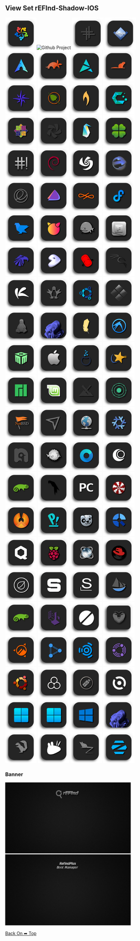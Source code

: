 ## View Set rEFInd-Shadow-IOS

<img src="rEFInd-Shadow-IOS/os_alma.png" alt="Github Project" style="width:20%;"><img src="Shadow-rEFInd/os_alpine.png" alt="Github Project" style="width:20%;">
<img src="rEFInd-Shadow-IOS/os_antix.png" alt="Github Project" style="width:20%;">
<img src="rEFInd-Shadow-IOS/os_arcaos.png" alt="Github Project" style="width:20%;">
<img src="rEFInd-Shadow-IOS/os_arch.png" alt="Github Project" style="width:20%;">
<img src="rEFInd-Shadow-IOS/os_artful.png" alt="Github Project" style="width:20%;">
<img src="rEFInd-Shadow-IOS/os_artix.png" alt="Github Project" style="width:20%;">
<img src="rEFInd-Shadow-IOS/os_bionic.png" alt="Github Project" style="width:20%;">
<img src="rEFInd-Shadow-IOS/os_bluestar.png" alt="Github Project" style="width:20%;">
<img src="rEFInd-Shadow-IOS/os_bodhi.png" alt="Github Project" style="width:20%;">
<img src="rEFInd-Shadow-IOS/os_bunsenlabs.png" alt="Github Project" style="width:20%;">
<img src="rEFInd-Shadow-IOS/os_cachyos.png" alt="Github Project" style="width:20%;">
<img src="rEFInd-Shadow-IOS/os_centos.png" alt="Github Project" style="width:20%;">
<img src="rEFInd-Shadow-IOS/os_chakra.png" alt="Github Project" style="width:20%;">
<img src="rEFInd-Shadow-IOS/os_clear.png" alt="Github Project" style="width:20%;">
<img src="rEFInd-Shadow-IOS/os_clover.png" alt="Github Project" style="width:20%;">
<img src="rEFInd-Shadow-IOS/os_crunchbang.png" alt="Github Project" style="width:20%;">
<img src="rEFInd-Shadow-IOS/os_debian.png" alt="Github Project" style="width:20%;">
<img src="rEFInd-Shadow-IOS/os_deepin.png" alt="Github Project" style="width:20%;">
<img src="rEFInd-Shadow-IOS/os_ecomstation.png" alt="Github Project" style="width:20%;">
<img src="rEFInd-Shadow-IOS/os_elementary.png" alt="Github Project" style="width:20%;">
<img src="rEFInd-Shadow-IOS/os_endeavouros.png" alt="Github Project" style="width:20%;">
<img src="rEFInd-Shadow-IOS/os_endless.png" alt="Github Project" style="width:20%;">
<img src="rEFInd-Shadow-IOS/os_fedora.png" alt="Github Project" style="width:20%;">
<img src="rEFInd-Shadow-IOS/os_feren.png" alt="Github Project" style="width:20%;">
<img src="rEFInd-Shadow-IOS/os_freebsd.png" alt="Github Project" style="width:20%;">
<img src="rEFInd-Shadow-IOS/os_freedos.png" alt="Github Project" style="width:20%;">
<img src="rEFInd-Shadow-IOS/os_frugalware.png" alt="Github Project" style="width:20%;">
<img src="rEFInd-Shadow-IOS/os_garuda.png" alt="Github Project" style="width:20%;">
<img src="rEFInd-Shadow-IOS/os_gentoo.png" alt="Github Project" style="width:20%;">
<img src="rEFInd-Shadow-IOS/os_gummiboot.png" alt="Github Project" style="width:20%;">
<img src="rEFInd-Shadow-IOS/os_kali.png" alt="Github Project" style="width:20%;">
<img src="rEFInd-Shadow-IOS/os_kaos.png" alt="Github Project" style="width:20%;">
<img src="rEFInd-Shadow-IOS/os_knoppix.png" alt="Github Project" style="width:20%;">
<img src="rEFInd-Shadow-IOS/os_kubuntu.png" alt="Github Project" style="width:20%;">
<img src="rEFInd-Shadow-IOS/os_legacy.png" alt="Github Project" style="width:20%;">
<img src="rEFInd-Shadow-IOS/os_linux.png" alt="Github Project" style="width:20%;">
<img src="rEFInd-Shadow-IOS/os_linuxfx_11.png" alt="Github Project" style="width:20%;">
<img src="rEFInd-Shadow-IOS/os_lite.png" alt="Github Project" style="width:20%;">
<img src="rEFInd-Shadow-IOS/os_lubuntu.png" alt="Github Project" style="width:20%;">
<img src="rEFInd-Shadow-IOS/os_mabox.png" alt="Github Project" style="width:20%;">
<img src="rEFInd-Shadow-IOS/os_mac.png" alt="Github Project" style="width:20%;">
<img src="rEFInd-Shadow-IOS/os_mageia.png" alt="Github Project" style="width:20%;">
<img src="rEFInd-Shadow-IOS/os_mandriva.png" alt="Github Project" style="width:20%;">
<img src="rEFInd-Shadow-IOS/os_manjaro.png" alt="Github Project" style="width:20%;">
<img src="rEFInd-Shadow-IOS/os_mint.png" alt="Github Project" style="width:20%;">
<img src="rEFInd-Shadow-IOS/os_mx.png" alt="Github Project" style="width:20%;">
<img src="rEFInd-Shadow-IOS/os_neon.png" alt="Github Project" style="width:20%;">
<img src="rEFInd-Shadow-IOS/os_netbsd.png" alt="Github Project" style="width:20%;">
<img src="rEFInd-Shadow-IOS/os_netrunner.png" alt="Github Project" style="width:20%;">
<img src="rEFInd-Shadow-IOS/os_network.png" alt="Github Project" style="width:20%;">
<img src="rEFInd-Shadow-IOS/os_nixos.png" alt="Github Project" style="width:20%;">
<img src="rEFInd-Shadow-IOS/os_nobara.png" alt="Github Project" style="width:20%;">
<img src="rEFInd-Shadow-IOS/os_openbsd.png" alt="Github Project" style="width:20%;">
<img src="rEFInd-Shadow-IOS/os_opencore.png" alt="Github Project" style="width:20%;">
<img src="rEFInd-Shadow-IOS/os_openmandriva.png" alt="Github Project" style="width:20%;">
<img src="rEFInd-Shadow-IOS/os_opensuse.png" alt="Github Project" style="width:20%;">
<img src="rEFInd-Shadow-IOS/os_parrot.png" alt="Github Project" style="width:20%;">
<img src="rEFInd-Shadow-IOS/os_pc.png" alt="Github Project" style="width:20%;">
<img src="rEFInd-Shadow-IOS/os_peppermint.png" alt="Github Project" style="width:20%;">
<img src="rEFInd-Shadow-IOS/os_phoenix.png" alt="Github Project" style="width:20%;">
<img src="rEFInd-Shadow-IOS/os_pop.png" alt="Github Project" style="width:20%;">
<img src="rEFInd-Shadow-IOS/os_puppy.png" alt="Github Project" style="width:20%;">
<img src="rEFInd-Shadow-IOS/os_q4os.png" alt="Github Project" style="width:20%;">
<img src="rEFInd-Shadow-IOS/os_qubes.png" alt="Github Project" style="width:20%;">
<img src="rEFInd-Shadow-IOS/os_raspios.png" alt="Github Project" style="width:20%;">
<img src="rEFInd-Shadow-IOS/os_react.png" alt="Github Project" style="width:20%;">
<img src="rEFInd-Shadow-IOS/os_redhat.png" alt="Github Project" style="width:20%;">
<img src="rEFInd-Shadow-IOS/os_rosa.png" alt="Github Project" style="width:20%;">
<img src="rEFInd-Shadow-IOS/os_septor.png" alt="Github Project" style="width:20%;">
<img src="rEFInd-Shadow-IOS/os_slackware.png" alt="Github Project" style="width:20%;">
<img src="rEFInd-Shadow-IOS/os_solus.png" alt="Github Project" style="width:20%;">
<img src="rEFInd-Shadow-IOS/os_suse.png" alt="Github Project" style="width:20%;">
<img src="rEFInd-Shadow-IOS/os_tails.png" alt="Github Project" style="width:20%;">
<img src="rEFInd-Shadow-IOS/os_tinycore.png" alt="Github Project" style="width:20%;">
<img src="rEFInd-Shadow-IOS/os_trusty.png" alt="Github Project" style="width:20%;">
<img src="rEFInd-Shadow-IOS/os_ubuntu_cinnamon.png" alt="Github Project" style="width:20%;">
<img src="rEFInd-Shadow-IOS/os_ubuntu_dde.png" alt="Github Project" style="width:20%;">
<img src="rEFInd-Shadow-IOS/os_ubuntu_studio.png" alt="Github Project" style="width:20%;">
<img src="rEFInd-Shadow-IOS/os_ubuntu_unity.png" alt="Github Project" style="width:20%;">
<img src="rEFInd-Shadow-IOS/os_ubuntu.png" alt="Github Project" style="width:20%;">
<img src="rEFInd-Shadow-IOS/os_unknown.png" alt="Github Project" style="width:20%;">
<img src="rEFInd-Shadow-IOS/os_ventoy.png" alt="Github Project" style="width:20%;">
<img src="rEFInd-Shadow-IOS/os_void.png" alt="Github Project" style="width:20%;">
<img src="rEFInd-Shadow-IOS/os_win.png" alt="Github Project" style="width:20%;">
<img src="rEFInd-Shadow-IOS/os_windows.png" alt="Github Project" style="width:20%;">
<img src="rEFInd-Shadow-IOS/os_windows10.png" alt="Github Project" style="width:20%;">
<img src="rEFInd-Shadow-IOS/os_windows11.png" alt="Github Project" style="width:20%;">
<img src="rEFInd-Shadow-IOS/os_xenial.png" alt="Github Project" style="width:20%;">
<img src="rEFInd-Shadow-IOS/os_xubuntu.png" alt="Github Project" style="width:20%;">
<img src="rEFInd-Shadow-IOS/os_zesty.png" alt="Github Project" style="width:20%;">
<img src="rEFInd-Shadow-IOS/os_zorin.png" alt="Github Project" style="width:20%;">


### Banner
<img src="rEFInd-Shadow-IOS/banner.png" alt="Github Project" style="width:80%;">
<img src="rEFInd-Shadow-IOS/banner-plus.png" alt="Github Project" style="width:80%;">

[Back On ➦ Top](https://github.com/chris1111/rEFInd-Shadow-IOS/blob/main/View-Set.md#view-set)
